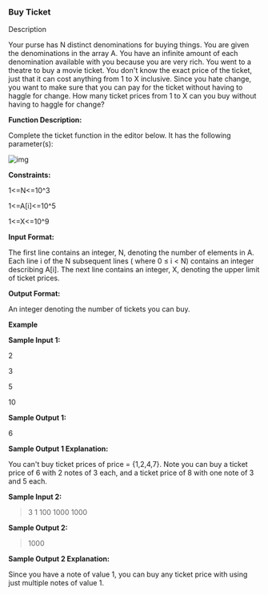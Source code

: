### Buy Ticket

Description

Your purse has N distinct denominations for buying things. You are given the denominations in the array A. You have an
infinite amount of each denomination available with you because you are very rich. You went to a theatre to buy a movie
ticket. You don't know the exact price of the ticket, just that it can cost anything from 1 to X inclusive. Since you
hate change, you want to make sure that you can pay for the ticket without having to haggle for change. How many ticket
prices from 1 to X can you buy without having to haggle for change?

**Function Description:**

Complete the ticket function in the editor below. It has the following parameter(s):

![img](BuyTicket.assets/buyticket.PNG)

**Constraints:**

1<=N<=10^3

1<=A[i]<=10^5

1<=X<=10^9

**Input Format:**

The first line contains an integer, N, denoting the number of elements in A. Each line i of the N subsequent lines (
where 0 ≤ i < N) contains an integer describing A[i]. The next line contains an integer, X, denoting the upper limit of
ticket prices.

**Output Format:**

An integer denoting the number of tickets you can buy.

**Example**

**Sample Input 1:**

2

3

5

10

**Sample Output 1:**

6

**Sample Output 1 Explanation:**

You can't buy ticket prices of price = {1,2,4,7}. Note you can buy a ticket price of 6 with 2 notes of 3 each, and a
ticket price of 8 with one note of 3 and 5 each.

**Sample Input 2:**

> 3
> 1
> 100
> 1000
> 1000



**Sample Output 2:**

> 1000



**Sample Output 2 Explanation:**

Since you have a note of value 1, you can buy any ticket price with using just multiple notes of value 1.
